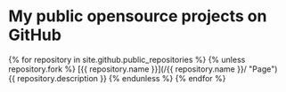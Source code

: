 ---
---
My public opensource projects on GitHub
=======================================

{% for repository in site.github.public_repositories %}
  {% unless repository.fork %}
<a name="#{{ repository.name | slugify }}"></a>
[{{ repository.name }}](/{{ repository.name }}/ "Page")  
{{ repository.description }}
  {% endunless %}
{% endfor %}
